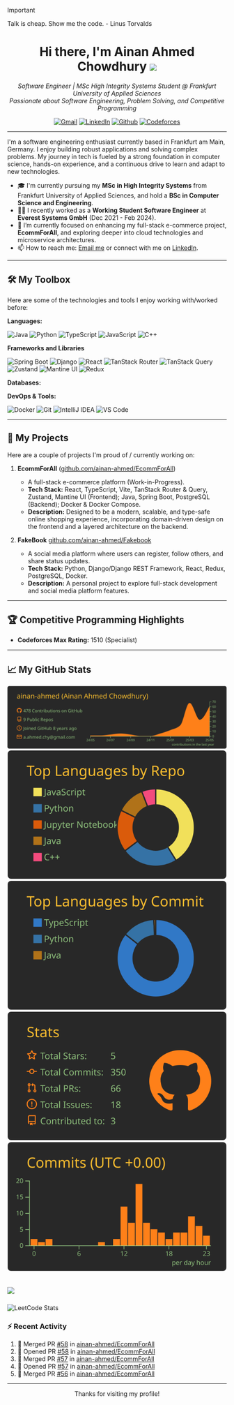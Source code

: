 <div align="center">
  <a href="[YOUR_LINKEDIN_URL_HERE_OR_REMOVE_LINK_TAG]">
    </a>
</div>

> [!IMPORTANT]
> Talk is cheap. Show me the code. - Linus Torvalds
<h1 align="center">Hi there, I'm Ainan Ahmed Chowdhury <img src="https://media.giphy.com/media/hvRJCLFzcasrR4ia7z/giphy.gif" width="35"></h1>
<p align="center">
  <em>Software Engineer | MSc High Integrity Systems Student @ Frankfurt University of Applied Sciences <br /> Passionate about Software Engineering, Problem Solving, and Competitive Programming</em>
</p>

<p align="center">
  <a href="mailto:a.ahmed.chy@gmail.com"><img src="https://img.shields.io/badge/Gmail-D14836?style=for-the-badge&logo=gmail&logoColor=white" alt="Gmail"/></a>
  <a href="https://linkedin.com/in/ainan-ahmed"><img src="https://img.shields.io/badge/LinkedIn-0077B5?style=for-the-badge&logo=linkedin&logoColor=white" alt="LinkedIn"/></a>
  <a href="https://github.com/ainan-ahmed"><img src="https://img.shields.io/badge/GitHub-100000?style=for-the-badge&logo=github&logoColor=white" alt="Github"/></a>
  <a href="https://codeforces.com/profile/ainan.ahmed"><img src="https://img.shields.io/badge/Codeforces-445f9d?style=for-the-badge&logo=Codeforces&logoColor=white" alt="Codeforces"/></a>
</p>

---

I'm a software engineering enthusiast currently based in Frankfurt am Main, Germany. I enjoy building robust applications and solving complex problems. My journey in tech is fueled by a strong foundation in computer science, hands-on experience, and a continuous drive to learn and adapt to new technologies.

* 🎓 I'm currently pursuing my **MSc in High Integrity Systems** from Frankfurt University of Applied Sciences, and hold a **BSc in Computer Science and Engineering**.
* 👨‍💻 I recently worked as a **Working Student Software Engineer** at **Everest Systems GmbH** (Dec 2021 - Feb 2024).
* 🔭 I’m currently focused on enhancing my full-stack e-commerce project, **EcommForAll**, and exploring deeper into cloud technologies and microservice architectures.
* 📫 How to reach me: [Email me](mailto:a.ahmed.chy@gmail.com) or connect with me on [LinkedIn](https://www.linkedin.com/in/ainan-ahmed/).
---

## 🛠️ My Toolbox

Here are some of the technologies and tools I enjoy working with/worked before:

**Languages:**
<p align="left">
  <img src="https://img.shields.io/badge/Java-ED8B00?style=for-the-badge&logo=openjdk&logoColor=white" alt="Java"/>
  <img src="https://img.shields.io/badge/Python-3776AB?style=for-the-badge&logo=python&logoColor=white" alt="Python"/>
  <img src="https://img.shields.io/badge/TypeScript-3178C6?style=for-the-badge&logo=typescript&logoColor=white" alt="TypeScript"/>
  <img src="https://img.shields.io/badge/JavaScript-F7DF1E?style=for-the-badge&logo=javascript&logoColor=black" alt="JavaScript"/>
  <img src="https://img.shields.io/badge/C%2B%2B-00599C?style=for-the-badge&logo=c%2B%2B&logoColor=white" alt="C++"/>
</p>

**Frameworks and Libraries**
<p align="left">
	  <img src="https://img.shields.io/badge/Spring_Boot-6DB33F?style=for-the-badge&logo=spring-boot&logoColor=white" alt="Spring Boot"/>
	  <img src="https://img.shields.io/badge/Django-092E20?style=for-the-badge&logo=django&logoColor=white" alt="Django"/>
	  <img src="https://img.shields.io/badge/React-20232A?style=for-the-badge&logo=react&logoColor=61DAFB" alt="React"/>
	  <img src="https://img.shields.io/badge/TanStack_Router-EF4444?style=for-the-badge&logo=tanstack&logoColor=white" alt="TanStack Router"/>
	  <img src="https://img.shields.io/badge/TanStack_Query-FF4154?style=for-the-badge&logo=tanstack&logoColor=white" alt="TanStack Query"/>
	  <img src="https://img.shields.io/badge/Zustand-764ABC?style=for-the-badge&logoColor=white" alt="Zustand"/> <img src="https://img.shields.io/badge/Mantine_UI-339AF0?style=for-the-badge&logo=mantine&logoColor=white" alt="Mantine UI"/>
	  <img src="https://img.shields.io/badge/Redux-593D88?style=for-the-badge&logo=redux&logoColor=white" alt="Redux"/>
	
</p>

**Databases:**
<p align="left>
	  <img src="https://img.shields.io/badge/PostgreSQL-4169E1?style=for-the-badge&logo=postgresql&logoColor=white" alt="PostgreSQL"/>
</p>

**DevOps & Tools:**
<p align="left">
  <img src="https://img.shields.io/badge/Docker-2496ED?style=for-the-badge&logo=docker&logoColor=white" alt="Docker"/>
  <img src="https://img.shields.io/badge/Git-F05032?style=for-the-badge&logo=git&logoColor=white" alt="Git"/>
  <img src="https://img.shields.io/badge/IntelliJ_IDEA-000000.svg?style=for-the-badge&logo=intellij-idea&logoColor=white" alt="IntelliJ IDEA"/>
  <img src="https://img.shields.io/badge/VS_Code-007ACC?style=for-the-badge&logo=visual-studio-code&logoColor=white" alt="VS Code"/>
</p>

---

## 🚀 My Projects

Here are a couple of projects I'm proud of / currently working on:

1.  **EcommForAll** ([github.com/ainan-ahmed/EcommForAll](https://github.com/ainan-ahmed/EcommForAll))
    * A full-stack e-commerce platform (Work-in-Progress).
    * **Tech Stack:** React, TypeScript, Vite, TanStack Router & Query, Zustand, Mantine UI (Frontend); Java, Spring Boot, PostgreSQL (Backend); Docker & Docker Compose.
    * **Description:** Designed to be a modern, scalable, and type-safe online shopping experience, incorporating domain-driven design on the frontend and a layered architecture on the backend.

2.  **FakeBook**  [github.com/ainan-ahmed/Fakebook](https://github.com/ainan-ahmed/Fakebook)
    * A social media platform where users can register, follow others, and share status updates.
    * **Tech Stack:** Python, Django/Django REST Framework, React, Redux, PostgreSQL, Docker.
    * **Description:** A personal project to explore full-stack development and social media platform features.
---

## 🏆 Competitive Programming Highlights

* **Codeforces Max Rating:** 1510 (Specialist) 

---

## 📈 My GitHub Stats

[![](https://raw.githubusercontent.com/ainan-ahmed/ainan-ahmed/main/profile-summary-card-output/gruvbox/0-profile-details.svg)](https://github.com/vn7n24fzkq/github-profile-summary-cards)
[![](https://raw.githubusercontent.com/ainan-ahmed/ainan-ahmed/main/profile-summary-card-output/gruvbox/1-repos-per-language.svg)](https://github.com/vn7n24fzkq/github-profile-summary-cards) [![](https://raw.githubusercontent.com/ainan-ahmed/ainan-ahmed/main/profile-summary-card-output/gruvbox/2-most-commit-language.svg)](https://github.com/vn7n24fzkq/github-profile-summary-cards)
[![](https://raw.githubusercontent.com/ainan-ahmed/ainan-ahmed/main/profile-summary-card-output/gruvbox/3-stats.svg)](https://github.com/vn7n24fzkq/github-profile-summary-cards) [![](https://raw.githubusercontent.com/ainan-ahmed/ainan-ahmed/main/profile-summary-card-output/gruvbox/4-productive-time.svg)](https://github.com/vn7n24fzkq/github-profile-summary-cards)

![](https://komarev.com/ghpvc/?username=your-github-ainan-ahmed&color=yellowgreen&abbreviated=true)
---
![LeetCode Stats](https://leetcard.jacoblin.cool/ainan_ahmed?theme=dark&font=Cagliostro)


### :zap: Recent Activity
<!--START_SECTION:activity-->
1. 🎉 Merged PR [#58](https://github.com/ainan-ahmed/EcommForAll/pull/58) in [ainan-ahmed/EcommForAll](https://github.com/ainan-ahmed/EcommForAll)
2. 💪 Opened PR [#58](https://github.com/ainan-ahmed/EcommForAll/pull/58) in [ainan-ahmed/EcommForAll](https://github.com/ainan-ahmed/EcommForAll)
3. 🎉 Merged PR [#57](https://github.com/ainan-ahmed/EcommForAll/pull/57) in [ainan-ahmed/EcommForAll](https://github.com/ainan-ahmed/EcommForAll)
4. 💪 Opened PR [#57](https://github.com/ainan-ahmed/EcommForAll/pull/57) in [ainan-ahmed/EcommForAll](https://github.com/ainan-ahmed/EcommForAll)
5. 🎉 Merged PR [#56](https://github.com/ainan-ahmed/EcommForAll/pull/56) in [ainan-ahmed/EcommForAll](https://github.com/ainan-ahmed/EcommForAll)
<!--END_SECTION:activity-->

---
<p align="center">
  Thanks for visiting my profile!
</p>

